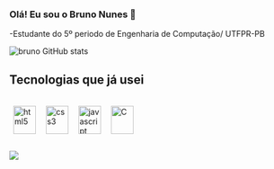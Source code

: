 ### Olá! Eu sou o Bruno Nunes 👋

-Estudante do 5º periodo de Engenharia de Computação/ UTFPR-PB

![bruno GitHub stats](https://github-readme-stats.vercel.app/api?username=brunonunesdasilva&show_icons=true&theme=algolia)

## Tecnologias que já usei
<div style="display: inline_block"><br/>
  <img align="center" alt="html5" height="50" width="40" hspace="7" src="https://cdn.jsdelivr.net/gh/devicons/devicon@latest/icons/html5/html5-original.svg" />
  <img align="center" alt="css3" height="50" width="40" hspace="7" src="https://cdn.jsdelivr.net/gh/devicons/devicon@latest/icons/css3/css3-original.svg" />
  <img align="center" alt="javascript" height="50" width="40" hspace="7" src="https://cdn.jsdelivr.net/gh/devicons/devicon@latest/icons/javascript/javascript-original.svg" />
  <img align="center" alt="C" height="50" width="40" hspace="7" src="https://cdn.jsdelivr.net/gh/devicons/devicon@latest/icons/c/c-original.svg" />
</div>

##

<div>
  <a href="https://www.linkedin.com/in/bruno-nunes-da-silva-69072a275/"> <img src="https://img.shields.io/badge/LinkedIn-0077B5?style=for-the-badge&logo=linkedin&logoColor=white"></a>
</div>
